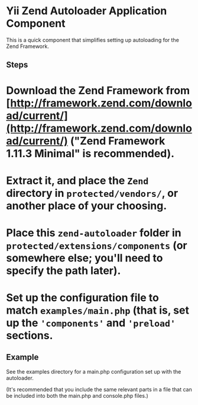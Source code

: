 Yii Zend Autoloader Application Component
=========================================

This is a quick component that simplifies setting up autoloading for the Zend Framework.

Steps
-----

# Download the Zend Framework from [http://framework.zend.com/download/current/](http://framework.zend.com/download/current/) ("Zend Framework 1.11.3 Minimal" is recommended).
# Extract it, and place the `Zend` directory in `protected/vendors/`, or another place of your choosing.
# Place this `zend-autoloader` folder in `protected/extensions/components` (or somewhere else; you'll need to specify the path later).
# Set up the configuration file to match `examples/main.php` (that is, set up the `'components'` and `'preload'` sections.


Example
-------

See the examples directory for a main.php configuration set up with the autoloader.

(It's recommended that you include the same relevant parts in a file that can be included into both the main.php and console.php files.)
